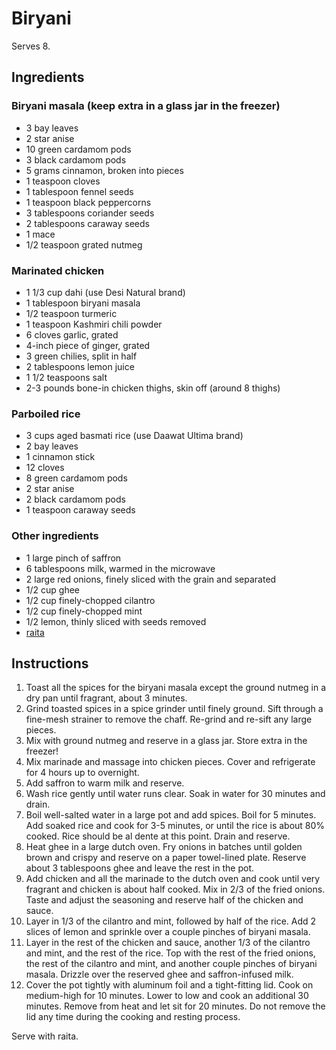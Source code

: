# Biryani

Serves 8.

## Ingredients

### Biryani masala (keep extra in a glass jar in the freezer)

- 3 bay leaves
- 2 star anise
- 10 green cardamom pods
- 3 black cardamom pods
- 5 grams cinnamon, broken into pieces
- 1 teaspoon cloves
- 1 tablespoon fennel seeds
- 1 teaspoon black peppercorns
- 3 tablespoons coriander seeds
- 2 tablespoons caraway seeds
- 1 mace
- 1/2 teaspoon grated nutmeg

### Marinated chicken

- 1 1/3 cup dahi (use Desi Natural brand)
- 1 tablespoon biryani masala
- 1/2 teaspoon turmeric
- 1 teaspoon Kashmiri chili powder
- 6 cloves garlic, grated
- 4-inch piece of ginger, grated
- 3 green chilies, split in half
- 2 tablespoons lemon juice
- 1 1/2 teaspoons salt
- 2-3 pounds bone-in chicken thighs, skin off (around 8 thighs)

### Parboiled rice

- 3 cups aged basmati rice (use Daawat Ultima brand)
- 2 bay leaves
- 1 cinnamon stick
- 12 cloves
- 8 green cardamom pods
- 2 star anise
- 2 black cardamom pods
- 1 teaspoon caraway seeds

### Other ingredients

- 1 large pinch of saffron
- 6 tablespoons milk, warmed in the microwave
- 2 large red onions, finely sliced with the grain and separated
- 1/2 cup ghee
- 1/2 cup finely-chopped cilantro
- 1/2 cup finely-chopped mint
- 1/2 lemon, thinly sliced with seeds removed
- [raita](raita.md)

## Instructions

1. Toast all the spices for the biryani masala except the ground nutmeg in a dry pan until fragrant, about 3 minutes.
2. Grind toasted spices in a spice grinder until finely ground. Sift through a fine-mesh strainer to remove the chaff. Re-grind and re-sift any large pieces.
3. Mix with ground nutmeg and reserve in a glass jar. Store extra in the freezer!
4. Mix marinade and massage into chicken pieces. Cover and refrigerate for 4 hours up to overnight.
5. Add saffron to warm milk and reserve.
6. Wash rice gently until water runs clear. Soak in water for 30 minutes and drain.
7. Boil well-salted water in a large pot and add spices. Boil for 5 minutes. Add soaked rice and cook for 3-5 minutes, or until the rice is about 80% cooked. Rice should be al dente at this point. Drain and reserve.
8. Heat ghee in a large dutch oven. Fry onions in batches until golden brown and crispy and reserve on a paper towel-lined plate. Reserve about 3 tablespoons ghee and leave the rest in the pot.
9. Add chicken and all the marinade to the dutch oven and cook until very fragrant and chicken is about half cooked. Mix in 2/3 of the fried onions. Taste and adjust the seasoning and reserve half of the chicken and sauce.
10. Layer in 1/3 of the cilantro and mint, followed by half of the rice. Add 2 slices of lemon and sprinkle over a couple pinches of biryani masala.
11. Layer in the rest of the chicken and sauce, another 1/3 of the cilantro and mint, and the rest of the rice. Top with the rest of the fried onions, the rest of the cilantro and mint, and another couple pinches of biryani masala. Drizzle over the reserved ghee and saffron-infused milk.
12. Cover the pot tightly with aluminum foil and a tight-fitting lid. Cook on medium-high for 10 minutes. Lower to low and cook an additional 30 minutes. Remove from heat and let sit for 20 minutes. Do not remove the lid any time during the cooking and resting process.

Serve with raita.
